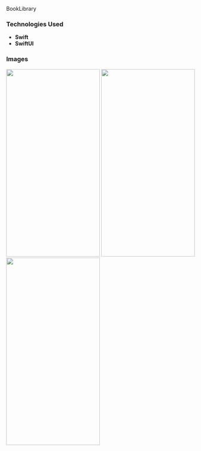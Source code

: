 BookLibrary

### Technologies Used

- **Swift** 
- **SwiftUI** 

### Images

<img src="https://github.com/MustafaEmreTelli/BookLibrary/assets/77791748/e578b052-b309-4b08-8914-8499b490b914" width="250" height="500">

<img src="https://github.com/MustafaEmreTelli/BookLibrary/assets/77791748/44e10813-b2f3-4adf-964c-183528955ec7" width="250" height="500">

<img src="https://github.com/MustafaEmreTelli/BookLibrary/assets/77791748/ba8d8fba-10e6-4353-b8a7-9c07327bd168" width="250" height="500">


